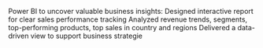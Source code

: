 Power BI to uncover valuable business insights:
  Designed interactive report for clear sales performance tracking
  Analyzed revenue trends, segments, top-performing products, top sales in country and regions
  Delivered a data-driven view to support business strategie
